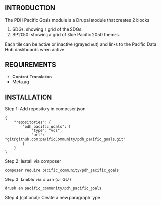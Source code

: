 ## INTRODUCTION

The PDH Pacific Goals module is a Drupal module that creates 2 blocks

1. SDGs: showing a grid of the SDGs.
2. BP2050: showing a grid of Blue Pacific 2050 themes.

Each tile can be active or inactive (grayed out) and links to the Pacific Data Hub dashboards when active.

## REQUIREMENTS

- Content Translation
- Metatag

## INSTALLATION

Step 1: Add repository in composer.json

```
{
    "repositories": {
        "pdh_pacific_goals": {
            "type": "vcs",
            "url": "git@github.com:pacificCommunity/pdh_pacific_goals.git"
        }
    }
}
```

Step 2: Install via composer

```
composer require pacific_community/pdh_pacific_goals
```

Step 3: Enable via drush (or GUI)

```
drush en pacific_community/pdh_pacific_goals
```

Step 4 (optional): Create a new paragraph type
